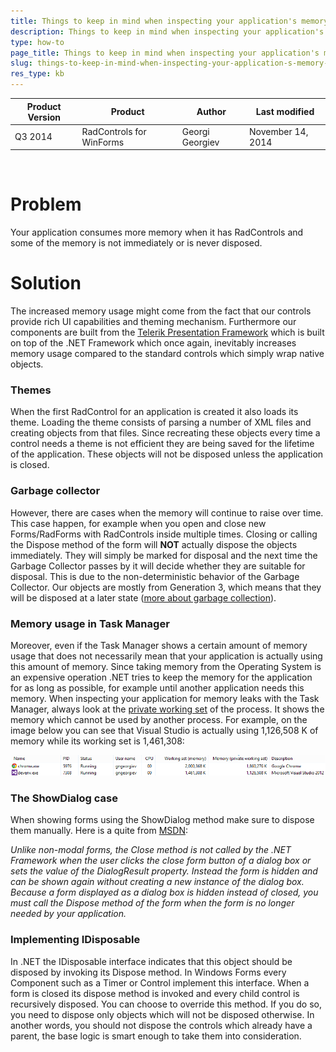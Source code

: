 ```yaml
---
title: Things to keep in mind when inspecting your application's memory usage
description: Things to keep in mind when inspecting your application's memory usage. Check it now!
type: how-to
page_title: Things to keep in mind when inspecting your application's memory usage
slug: things-to-keep-in-mind-when-inspecting-your-application-s-memory-usage
res_type: kb
---
```


|Product Version|Product|Author|Last modified|
|----|----|----|----|
|Q3 2014|RadControls for WinForms|Georgi Georgiev|November 14, 2014|
    
# Problem
 
Your application consumes more memory when it has RadControls and some of the memory is not immediately or is never disposed.
 
# Solution
 
The increased memory usage might come from the fact that our controls provide rich UI capabilities and theming mechanism. Furthermore our components are built from the [Telerik Presentation Framework](https://docs.telerik.com/devtools/winforms/telerik-presentation-framework/overview/overview) which is built on top of the .NET Framework which once again, inevitably increases memory usage compared to the standard controls which simply wrap native objects.
 
### Themes
 
When the first RadControl for an application is created it also loads its theme. Loading the theme consists of parsing a number of XML files and creating objects from that files. Since recreating these objects every time a control needs a theme is not efficient they are being saved for the lifetime of the application. These objects will not be disposed unless the application is closed.
 
### Garbage collector
 
However, there are cases when the memory will continue to raise over time. This case happen, for example when you open and close new Forms/RadForms with RadControls inside multiple times. Closing or calling the Dispose method of the form will **NOT** actually dispose the objects immediately. They will simply be marked for disposal and the next time the Garbage Collector passes by it will decide whether they are suitable for disposal. This is due to the non-deterministic behavior of the Garbage Collector. Our objects are mostly from Generation 3, which means that they will be disposed at a later state ([more about garbage collection](http://msdn.microsoft.com/en-us/library/ee787088%28v=vs.110%29.aspx)).
 
### Memory usage in Task Manager
 
Moreover, even if the Task Manager shows a certain amount of memory usage that does not necessarily mean that your application is actually using this amount of memory. Since taking memory from the Operating System is an expensive operation .NET tries to keep the memory for the application for as long as possible, for example until another application needs this memory. When inspecting your application for memory leaks with the Task Manager, always look at the [private working set](http://windows.microsoft.com/en-us/windows/what-task-manager-memory-columns-mean#1TC=windows-7) of the process. It shows the memory which cannot be used by another process. For example, on the image below you can see that Visual Studio is actually using 1,126,508 K of memory while its working set is 1,461,308:
 
![Working set vs private working set](images/memoryusage.png)
 
### The ShowDialog case
 
When showing forms using the ShowDialog method make sure to dispose them manually. Here is a quite from [MSDN](http://msdn.microsoft.com/en-us/library/c7ykbedk%28v=vs.110%29.aspx):
 
*Unlike non-modal forms, the Close method is not called by the .NET Framework when the user clicks the close form button of a dialog box or sets the value of the DialogResult property. Instead the form is hidden and can be shown again without creating a new instance of the dialog box. Because a form displayed as a dialog box is hidden instead of closed, you must call the Dispose method of the form when the form is no longer needed by your application.*

### Implementing IDisposable
In .NET the IDisposable interface indicates that this object should be disposed by invoking its Dispose method. In Windows Forms every Component such as a Timer or Control implement this interface. When a form is closed its dispose method is invoked and every child control is recursively disposed. You can choose to override this method. If you do so, you need to dispose only objects which will not be disposed otherwise. In another words, you should not dispose the controls which already have a parent, the base logic is smart enough to take them into consideration.

